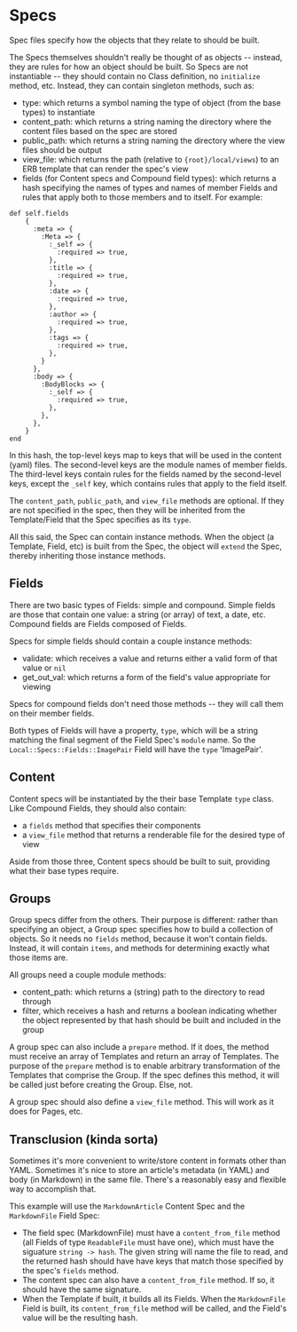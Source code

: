 # Specs

Spec files specify how the objects that they relate to should be built.

The Specs themselves shouldn't really be thought of as objects -- instead, they are rules for how an object should be built. So Specs are not instantiable -- they should contain no Class definition, no `initialize` method, etc. Instead, they can contain singleton methods, such as:
- type: which returns a symbol naming the type of object (from the base types) to instantiate
- content_path: which returns a string naming the directory where the content files based on the spec are stored
- public_path: which returns a string naming the directory where the view files should be output
- view_file: which returns the path (relative to `{root}/local/views`) to an ERB template that can render the spec's view
- fields (for Content specs and Compound field types): which returns a hash specifying the names of types and names of member Fields and rules that apply both to those members and to itself. For example:
```
def self.fields
    {
      :meta => {
        :Meta => {
          :_self => {
            :required => true,
          },
          :title => {
            :required => true,
          },
          :date => {
            :required => true,
          },
          :author => {
            :required => true,
          },
          :tags => {
            :required => true,
          },
        }
      },
      :body => {
        :BodyBlocks => {
          :_self => {
            :required => true,
          },
        },
      },
    }
end
```

In this hash, the top-level keys map to keys that will be used in the content (yaml) files. The second-level keys are the module names of member fields. The third-level keys contain rules for the fields named by the second-level keys, except the `_self` key, which contains rules that apply to the field itself.

The `content_path`, `public_path`, and `view_file` methods are optional. If they are not specified in the spec, then they will be inherited from the Template/Field that the Spec specifies as its `type`.

All this said, the Spec can contain instance methods. When the object (a Template, Field, etc) is built from the Spec, the object will `extend` the Spec, thereby inheriting those instance methods.


## Fields

There are two basic types of Fields: simple and compound. Simple fields are those that contain one value: a string (or array) of text, a date, etc. Compound fields are Fields composed of Fields.

Specs for simple fields should contain a couple instance methods:
- validate: which receives a value and returns either a valid form of that value or `nil`
- get_out_val: which returns a form of the field's value appropriate for viewing

Specs for compound fields don't need those methods -- they will call them on their member fields.

Both types of Fields will have a property, `type`, which will be a string matching the final segment of the Field Spec's `module` name. So the `Local::Specs::Fields::ImagePair` Field will have the `type` 'ImagePair'.


## Content

Content specs will be instantiated by the their base Template `type` class. Like Compound Fields, they should also contain:
- a `fields` method that specifies their components
- a `view_file` method that returns a renderable file for the desired type of view

Aside from those three, Content specs should be built to suit, providing what their base types require.


## Groups

Group specs differ from the others. Their purpose is different: rather than specifying an object, a Group spec specifies how to build a collection of objects. So it needs no `fields` method, because it won't contain fields. Instead, it will contain `items`, and methods for determining exactly what those items are.

All groups need a couple module methods:
- content_path: which returns a (string) path to the directory to read through
- filter, which receives a hash and returns a boolean indicating whether the object represented by that hash should be built and included in the group

A group spec can also include a `prepare` method. If it does, the method must receive an array of Templates and return an array of Templates. The purpose of the `prepare` method is to enable arbitrary transformation of the Templates that comprise the Group. If the spec defines this method, it will be called just before creating the Group. Else, not.

A group spec should also define a `view_file` method. This will work as it does for Pages, etc.


## Transclusion (kinda sorta)

Sometimes it's more convenient to write/store content in formats other than YAML. Sometimes it's nice to store an article's metadata (in YAML) and body (in Markdown) in the same file. There's a reasonably easy and flexible way to accomplish that.

This example will use the `MarkdownArticle` Content Spec and the `MarkdownFile` Field Spec:
- The field spec (MarkdownFile) must have a `content_from_file` method (all Fields of type `ReadableFile` must have one), which must have the siguature `string -> hash`. The given string will name the file to read, and the returned hash should have have keys that match those specified by the spec's `fields` method.
- The content spec can also have a `content_from_file` method. If so, it should have the same signature.
- When the Template if built, it builds all its Fields. When the `MarkdownFile` Field is built, its `content_from_file` method will be called, and the Field's value will be the resulting hash.
